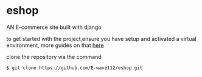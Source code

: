 # eshop
AN E-commerce site built with django

to get started with the project,ensure you have setup and activated a virtual environment, more guides on that [here]()

clone the repository via the command

```
$ git clone https://github.com/E-wave112/eshop.git
```
